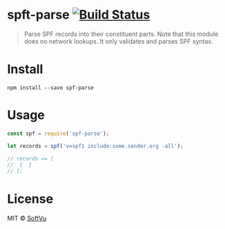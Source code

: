 # spft-parse [![Build Status](https://travis-ci.org/softvu/spf-parse.svg?branch=master)](https://travis-ci.org/softvu/spf-parse)
> Parse SPF records into their constituent parts. Note that this module does no
> network lookups. It only validates and parses SPF syntax.

# Install

    npm install --save spf-parse

# Usage

```javascript
const spf = require('spf-parse');

let records = spf('v=spf1 include:some.sender.org -all');

// records == [
//	{  }
// ];
```

# License

MIT © [SoftVu](https://softvu.com)
